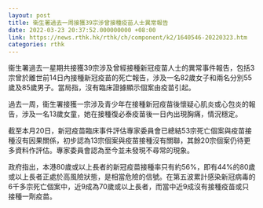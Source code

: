 ```yaml
---
layout: post
title: 衛生署過去一周接獲39宗涉曾接種疫苗人士異常報告
date: 2022-03-23 20:37:52.000000000 +08:00
link: https://news.rthk.hk/rthk/ch/component/k2/1640546-20220323.htm
categories: rthk
---
```


衞生署過去一星期共接獲39宗涉及曾經接種新冠疫苗人士的異常事件報告，包括3宗曾於離世前14日內接種新冠疫苗的死亡報告，涉及一名82歲女子和兩名分別55歲及85歲男子。當局指，沒有臨床證據顯示個案由疫苗引起。

過去一周，衞生署接獲一宗涉及青少年在接種新冠疫苗後懷疑心肌炎或心包炎的報告，涉及一名13歲女童，她在接種復必泰疫苗後一日內出現胸痛，情況穩定。

截至本月20日，新冠疫苗臨床事件評估專家委員會已總結53宗死亡個案與疫苗接種沒有因果關係，初步認為13宗個案與疫苗接種沒有關聯，其餘20宗個案仍待更多資料作評估。專家委員會認為至今並未發現不尋常的現象。

政府指出，本港80歲或以上長者的新冠疫苗接種率只有約56%，即有44%的80歲或以上長者正處於高風險狀態，是相當危險的信號。在第五波累計感染新冠病毒的6千多宗死亡個案中，近9成為70歲或以上長者，而當中近9成沒有接種疫苗或只接種一劑疫苗。
